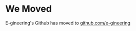 # We Moved
E-gineering's Github has moved to [github.com/e-gineering](https://github.com/e-gineering)
